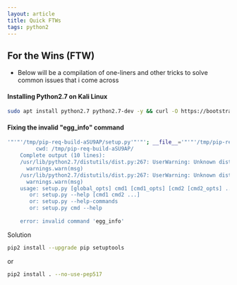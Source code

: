 ```yaml
---
layout: article
title: Quick FTWs
tags: python2 
---
```


## For the Wins (FTW)

- Below will be a compilation of one-liners and other tricks to solve common issues that i come across



#### Installing Python2.7 on Kali Linux 

```bash 
sudo apt install python2.7 python2.7-dev -y && curl -O https://bootstrap.pypa.io/pip/2.7/get-pip.py && sudo python2.7 get-pip.py
```

#### Fixing the invalid "egg_info" command 

```bash 
'"'"'/tmp/pip-req-build-aSU9AP/setup.py'"'"'; __file__='"'"'/tmp/pip-req-build-aSU9AP/setup.py'"'"';f=getattr(tokenize, '"'"'open'"'"', open)(__file__);code=f.read().replace('"'"'\r\n'"'"', '"'"'\n'"'"');f.close();exec(compile(code, __file__, '"'"'exec'"'"'))' egg_info --egg-base /tmp/pip-pip-egg-info-GmrXHL
         cwd: /tmp/pip-req-build-aSU9AP/
    Complete output (10 lines):
    /usr/lib/python2.7/distutils/dist.py:267: UserWarning: Unknown distribution option: 'extras_require'
      warnings.warn(msg)
    /usr/lib/python2.7/distutils/dist.py:267: UserWarning: Unknown distribution option: 'install_requires'
      warnings.warn(msg)
    usage: setup.py [global_opts] cmd1 [cmd1_opts] [cmd2 [cmd2_opts] ...]
       or: setup.py --help [cmd1 cmd2 ...]
       or: setup.py --help-commands
       or: setup.py cmd --help
    
    error: invalid command 'egg_info'

```

Solution

```bash 
pip2 install --upgrade pip setuptools
```

or 

```bash 
pip2 install . --no-use-pep517
```

<More to come>
